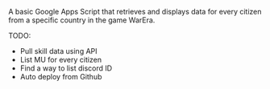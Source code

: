 A basic Google Apps Script that retrieves and displays data for every citizen from a specific country in the game WarEra.

TODO:
- Pull skill data using API
- List MU for every citizen
- Find a way to list discord ID
- Auto deploy from Github
